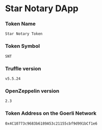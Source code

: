 # Star Notary DApp

### Token Name
```
Star Notary Token
```

### Token Symbol
```
SNT
```


### Truffle version
```
v5.5.24
```

### OpenZeppelin version
```
2.3
```

### Token Address on the Goerli Network
```
0x4C10773c9683b6189A53c21155cbf9d991bCf1e6
```
